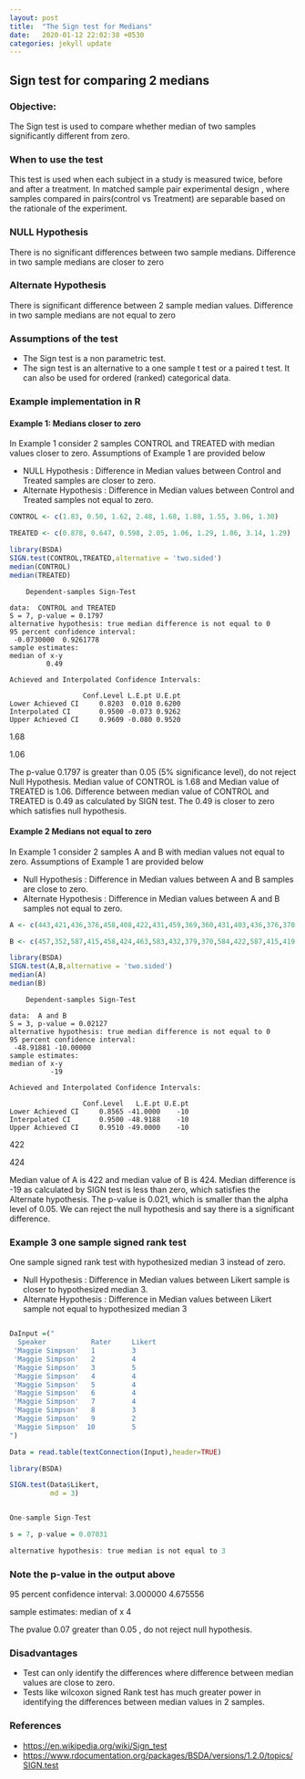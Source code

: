 ```yaml
---
layout: post
title:  "The Sign test for Medians"
date:   2020-01-12 22:02:38 +0530
categories: jekyll update
---
```


## Sign test for comparing 2 medians

### Objective:

The Sign test is used to compare whether median of two samples significantly different from zero.

### When to use the test

This test is used when each subject in a study is measured twice, before and after a treatment. 
In matched sample pair experimental design , where samples compared in pairs(control vs Treatment) are separable based on the rationale of the experiment.

### NULL Hypothesis
There is no significant differences between two sample medians. Difference in two sample medians are closer to zero

### Alternate Hypothesis
There is significant difference between 2 sample median values. Difference in two sample medians are not equal to zero

### Assumptions of the test
- The Sign test is a non parametric test. 
- The sign test is an alternative to a one sample t test or a paired t test. It can also be used for ordered (ranked) categorical data. 

### Example implementation in R

#### Example 1: Medians closer to zero

In Example 1 consider 2 samples CONTROL and TREATED with median values closer to zero. Assumptions of Example 1 are provided below

- NULL Hypothesis : Difference in Median values between Control and Treated samples are closer to zero.
- Alternate Hypothesis :  Difference in Median values between Control and Treated samples not equal to zero.


```R
CONTROL <- c(1.83, 0.50, 1.62, 2.48, 1.68, 1.88, 1.55, 3.06, 1.30)
```


```R
TREATED <- c(0.878, 0.647, 0.598, 2.05, 1.06, 1.29, 1.06, 3.14, 1.29)
```


```R
library(BSDA)
SIGN.test(CONTROL,TREATED,alternative = 'two.sided')
median(CONTROL)
median(TREATED)
```


    
    	Dependent-samples Sign-Test
    
    data:  CONTROL and TREATED
    S = 7, p-value = 0.1797
    alternative hypothesis: true median difference is not equal to 0
    95 percent confidence interval:
     -0.0730000  0.9261778
    sample estimates:
    median of x-y 
             0.49 
    
    Achieved and Interpolated Confidence Intervals: 
    
                      Conf.Level L.E.pt U.E.pt
    Lower Achieved CI     0.8203  0.010 0.6200
    Interpolated CI       0.9500 -0.073 0.9262
    Upper Achieved CI     0.9609 -0.080 0.9520




1.68



1.06


The p-value 0.1797 is greater than 0.05 (5% significance level), do not reject Null Hypothesis. Median value of CONTROL is 1.68 and Median value of TREATED is 1.06. Difference between median value of CONTROL and TREATED is 0.49 as calculated by SIGN test. The 0.49 is closer to zero which satisfies null hypothesis.

#### Example 2 Medians not equal to zero

In Example 1 consider 2 samples A and B with median values not equal to zero. Assumptions of Example 1 are provided below

- Null Hypothesis : Difference in Median values between A and B samples are close to zero.
- Alternate Hypothesis :  Difference in Median values between A and B samples not  equal to zero.
```R
A <- c(443,421,436,376,458,408,422,431,459,369,360,431,403,436,376,370,443)
```


```R
B <- c(457,352,587,415,458,424,463,583,432,379,370,584,422,587,415,419,57)
```


```R
library(BSDA)
SIGN.test(A,B,alternative = 'two.sided')
median(A)
median(B)
```


    
    	Dependent-samples Sign-Test
    
    data:  A and B
    S = 3, p-value = 0.02127
    alternative hypothesis: true median difference is not equal to 0
    95 percent confidence interval:
     -48.91881 -10.00000
    sample estimates:
    median of x-y 
              -19 
    
    Achieved and Interpolated Confidence Intervals: 
    
                      Conf.Level   L.E.pt U.E.pt
    Lower Achieved CI     0.8565 -41.0000    -10
    Interpolated CI       0.9500 -48.9188    -10
    Upper Achieved CI     0.9510 -49.0000    -10




422



424


Median value of A is 422 and median value of B is 424. Median difference is -19  as calculated by SIGN test is less than zero, which satisfies the Alternate hypothesis.  The p-value is 0.021, which is smaller than the alpha level of 0.05. We can reject the null hypothesis and say there is a significant difference.

### Example 3 one sample signed rank test 

One sample signed rank test with hypothesized median 3 instead of zero.

- Null Hypothesis : Difference in Median values between Likert sample is closer to hypothesized median 3.
- Alternate Hypothesis : Difference in Median values between Likert sample not equal to hypothesized median 3

```R

DaInput =("
  Speaker           Rater     Likert
 'Maggie Simpson'   1         3
 'Maggie Simpson'   2         4
 'Maggie Simpson'   3         5
 'Maggie Simpson'   4         4
 'Maggie Simpson'   5         4
 'Maggie Simpson'   6         4
 'Maggie Simpson'   7         4
 'Maggie Simpson'   8         3
 'Maggie Simpson'   9         2
 'Maggie Simpson'  10         5
")

Data = read.table(textConnection(Input),header=TRUE)

library(BSDA)

SIGN.test(Data$Likert,
          md = 3)


One-sample Sign-Test

s = 7, p-value = 0.07031

alternative hypothesis: true median is not equal to 3

```

   ### Note the p-value in the output above

95 percent confidence interval:
 3.000000 4.675556

sample estimates:
median of x 
4

The pvalue 0.07 greater than 0.05 , do not reject null hypothesis. 

### Disadvantages

- Test can only identify the differences where difference between median values are close to zero.
- Tests like wilcoxon signed Rank test has much greater power in identifying the differences between median values in 2 samples.

### References
- https://en.wikipedia.org/wiki/Sign_test
- https://www.rdocumentation.org/packages/BSDA/versions/1.2.0/topics/SIGN.test

